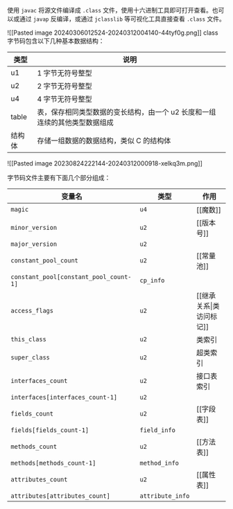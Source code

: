 使用 `javac` 将源文件编译成 `.class`  文件，使用十六进制工具即可打开查看。也可以或通过 `javap` 反编译，或通过 `jclasslib` 等可视化工具直接查看 `.class`  文件。

![[Pasted image 20240306012524-20240312004140-44tyf0g.png]]
class 字节码包含以下几种基本数据结构：

| 类型    | 说明                                      |
| ----- | --------------------------------------- |
| u1    | 1 字节无符号整型                               |
| u2    | 2 字节无符号整型                               |
| u4    | 4 字节无符号整型                               |
| table | 表，保存相同类型数据的变长结构，由一个 u2 长度和一组连续的其他类型数据组成 |
| 结构体   | 存储一组数据的数据结构，类似 C 的结构体                   |

![[Pasted image 20230824222144-20240312000918-xelkq3m.png]]

字节码文件主要有下面几个部分组成：


| 变量名                                        | 类型                   | 作用              |
| ------------------------------------------ | -------------------- | --------------- |
|  `magic`                                 |  `u4`              | [[魔数]]          |
|  `minor_version`                         |  `u2`              | [[版本号]]         |
|  `major_version`                         |  `u2`              |                 |
|  `constant_pool_count`                   |  `u2`              | [[常量池]]         |
|  `constant_pool[constant_pool_count-1]`  |  `cp_info`         |                 |
|  `access_flags`                          |  `u2`              | [[继承关系\|类访问标记]] |
|  `this_class`                            |  `u2`              | 类索引             |
|  `super_class`                           |  `u2`              | 超类索引            |
|  `interfaces_count`                      |  `u2`              | 接口表索引           |
|  `interfaces[interfaces_count-1]`        |  `u2`              |                 |
|  `fields_count`                          |  `u2`              | [[字段表]]         |
|  `fields[fields_count-1]`                |  `field_info`      |                 |
|  `methods_count`                         |  `u2`              | [[方法表]]         |
|  `methods[methods_count-1]`              |  `method_info`     |                 |
|  `attributes_count`                      |  `u2`              | [[属性表]]         |
|  `attributes[attributes_count]`          |  `attribute_info`  |                 |
